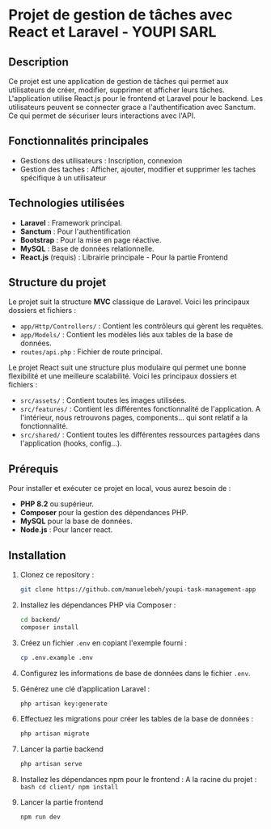 # Projet de gestion de tâches avec React et Laravel - YOUPI SARL

## Description

Ce projet est une application de gestion de tâches qui permet aux utilisateurs de créer, modifier, supprimer et afficher leurs tâches. L'application utilise React.js pour le frontend et Laravel pour le backend. Les utilisateurs peuvent se connecter grace a l'authentification avec Sanctum. Ce qui permet de sécuriser leurs interactions avec l'API.

## Fonctionnalités principales

- Gestions des utilisateurs : Inscription, connexion
- Gestion des taches : Afficher, ajouter, modifier et supprimer les taches spécifique à un utilisateur

## Technologies utilisées

- **Laravel** : Framework principal.
- **Sanctum** : Pour l'authentification
- **Bootstrap** : Pour la mise en page réactive.
- **MySQL** : Base de données relationnelle.
- **React.js** (requis) : Librairie principale - Pour la partie Frontend

## Structure du projet

Le projet suit la structure **MVC** classique de Laravel. Voici les principaux dossiers et fichiers :

- `app/Http/Controllers/` : Contient les contrôleurs qui gèrent les requêtes.
- `app/Models/` : Contient les modèles liés aux tables de la base de données.
- `routes/api.php` : Fichier de route principal.

Le projet React suit une structure plus modulaire qui permet une bonne flexibilité et une meilleure scalabilité. Voici les principaux dossiers et fichiers :

- `src/assets/` : Contient toutes les images utilisées.
- `src/features/` : Contient les différentes fonctionnalité de l'application. A l'intérieur, nous retrouvons pages, components... qui sont relatif a la fonctionnalité.
- `src/shared/` : Contient toutes les différentes ressources partagées dans l'application (hooks, config...).

## Prérequis

Pour installer et exécuter ce projet en local, vous aurez besoin de :

- **PHP 8.2** ou supérieur.
- **Composer** pour la gestion des dépendances PHP.
- **MySQL** pour la base de données.
- **Node.js** : Pour lancer react.

## Installation

1. Clonez ce repository :

   ```bash
   git clone https://github.com/manuelebeh/youpi-task-management-app
   ```

2. Installez les dépendances PHP via Composer :

   ```bash
   cd backend/
   composer install
   ```

3. Créez un fichier `.env` en copiant l'exemple fourni :

   ```bash
   cp .env.example .env
   ```

4. Configurez les informations de base de données dans le fichier `.env`.

5. Générez une clé d’application Laravel :

   ```bash
   php artisan key:generate
   ```

6. Effectuez les migrations pour créer les tables de la base de données :
   ```bash
   php artisan migrate
   ```
7. Lancer la partie backend

   ```bash
   php artisan serve
   ```

8. Installez les dépendances npm pour le frontend :
   A la racine du projet :
   `bash
    cd client/
    npm install
    `
9. Lancer la partie frontend
   ```bash
   npm run dev
   ```
